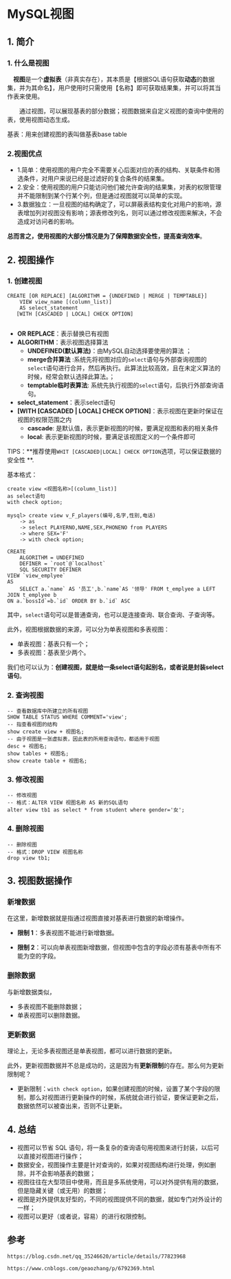 # MySQL视图

## 1. 简介

### 1. 什么是视图

　**视图**是一个**虚拟表**（非真实存在），其本质是【根据SQL语句获取**动态**的数据集，并为其命名】，用户使用时只需使用【名称】即可获取结果集，并可以将其当作表来使用。

　　通过视图，可以展现基表的部分数据；视图数据来自定义视图的查询中使用的表，使用视图动态生成。

基表：用来创建视图的表叫做基表base table

### 2.视图优点

* 1.简单：使用视图的用户完全不需要关心后面对应的表的结构、关联条件和筛选条件，对用户来说已经是过滤好的复合条件的结果集。
* 2.安全：使用视图的用户只能访问他们被允许查询的结果集，对表的权限管理并不能限制到某个行某个列，但是通过视图就可以简单的实现。
* 3.数据独立：一旦视图的结构确定了，可以屏蔽表结构变化对用户的影响，源表增加列对视图没有影响；源表修改列名，则可以通过修改视图来解决，不会造成对访问者的影响。

**总而言之，使用视图的大部分情况是为了保障数据安全性，提高查询效率**。

## 2. 视图操作

### 1. 创建视图

```mysql
CREATE [OR REPLACE] [ALGORITHM = {UNDEFINED | MERGE | TEMPTABLE}]
    VIEW view_name [(column_list)]
    AS select_statement
   [WITH [CASCADED | LOCAL] CHECK OPTION]
   
```

* **OR REPLACE**：表示替换已有视图
* **ALGORITHM**：表示视图选择算法
  * **UNDEFINED(默认算法)**：由MySQL自动选择要使用的算法 ；
  * **merge合并算法** :系统先将视图对应的`select`语句与外部查询视图的`select`语句进行合并，然后再执行。此算法比较高效，且在未定义算法的时候，经常会默认选择此算法。；
  * **temptable临时表算法**: 系统先执行视图的`select`语句，后执行外部查询语句。
* **select_statement**：表示select语句
* **[WITH [CASCADED | LOCAL] CHECK OPTION]**：表示视图在更新时保证在视图的权限范围之内
  * **cascade**: 是默认值，表示更新视图的时候，要满足视图和表的相关条件
  * **local**: 表示更新视图的时候，要满足该视图定义的一个条件即可

TIPS：**推荐使用`WHIT [CASCADED|LOCAL] CHECK OPTION`选项，可以保证数据的安全性 **.

基本格式：

```mysql
create view <视图名称>[(column_list)]
as select语句
with check option;
```

```mysql
mysql> create view v_F_players(编号,名字,性别,电话)
    -> as
    -> select PLAYERNO,NAME,SEX,PHONENO from PLAYERS
    -> where SEX='F'
    -> with check option;
```

```mysql
CREATE 
	ALGORITHM = UNDEFINED 
	DEFINER = `root`@`localhost` 
	SQL SECURITY DEFINER 
VIEW `view_emplyee` 
AS 
	SELECT a.`name` AS '员工',b.`name`AS '领导' FROM t_emplyee a LEFT JOIN t_emplyee b 
ON a.`bossId`=b.`id` ORDER BY b.`id` ASC
```

其中，`select`语句可以是普通查询，也可以是连接查询、联合查询、子查询等。

此外，视图根据数据的来源，可以分为单表视图和多表视图：

- 单表视图：基表只有一个；
- 多表视图：基表至少两个。

我们也可以认为：**创建视图，就是给一条select语句起别名，或者说是封装select语句**。

### 2. 查询视图

```mysql
-- 查看数据库中所建立的所有视图
SHOW TABLE STATUS WHERE COMMENT='view';
-- 指查看视图的结构
show create view + 视图名;
-- 由于视图是一张虚拟表，因此表的所用查询语句，都适用于视图
desc + 视图名;
show tables + 视图名;
show create table + 视图名;
```



### 3. 修改视图

```mysql
-- 修改视图
-- 格式：ALTER VIEW 视图名称 AS 新的SQL语句
alter view tb1 as select * from student where gender='女';
```

### 4. 删除视图

```mysql
-- 删除视图
-- 格式：DROP VIEW 视图名称
drop view tb1;
```

## 3. 视图数据操作

### 新增数据

在这里，新增数据就是指通过视图直接对基表进行数据的新增操作。

- **限制 1**：多表视图不能进行新增数据。

- **限制 2**：可以向单表视图新增数据，但视图中包含的字段必须有基表中所有不能为空的字段。

### 删除数据

与新增数据类似，

- 多表视图不能删除数据；
- 单表视图可以删除数据。

### 更新数据

理论上，无论多表视图还是单表视图，都可以进行数据的更新。

此外，更新视图数据并不总是成功的，这是因为有**更新限制**的存在。那么何为更新限制呢？

- 更新限制：`with check option`，如果创建视图的时候，设置了某个字段的限制，那么对视图进行更新操作的时候，系统就会进行验证，要保证更新之后，数据依然可以被查出来，否则不让更新。



## 4. 总结

* 视图可以节省 SQL 语句，将一条复杂的查询语句用视图来进行封装，以后可以直接对视图进行操作；
* 数据安全，视图操作主要是针对查询的，如果对视图结构进行处理，例如删除，并不会影响基表的数据；
* 视图往往在大型项目中使用，而且是多系统使用，可以对外提供有用的数据，但是隐藏关键（或无用）的数据；
* 视图是对外提供友好型的，不同的视图提供不同的数据，就如专门对外设计的一样；
* 视图可以更好（或者说，容易）的进行权限控制。

## 参考

`https://blog.csdn.net/qq_35246620/article/details/77823968 `

`https://www.cnblogs.com/geaozhang/p/6792369.html`